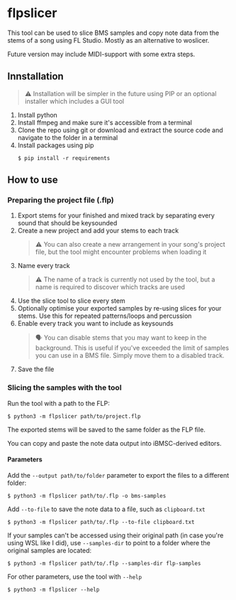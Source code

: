 # flpslicer

This tool can be used to slice BMS samples and copy note data from the stems of a song using FL Studio. Mostly as an alternative to woslicer.

Future version may include MIDI-support with some extra steps.

## Innstallation

> :warning: Installation will be simpler in the future using PIP or an optional installer which includes a GUI tool

1. Install python
2. Install ffmpeg and make sure it's accessible from a terminal
3. Clone the repo using git or download and extract the source code and navigate to the folder in a terminal
4. Install packages using pip
   ```
   $ pip install -r requirements
   ```

## How to use

### Preparing the project file (.flp)

1. Export stems for your finished and mixed track by separating every sound that should be keysounded
2. Create a new project and add your stems to each track
   > :warning: You can also create a new arrangement in your song's project file, but the tool might encounter problems when loading it
3. Name every track
   > :warning: The name of a track is currently not used by the tool, but a name is required to discover which tracks are used
4. Use the slice tool to slice every stem
5. Optionally optimise your exported samples by re-using slices for your stems. Use this for repeated patterns/loops and percussion
6. Enable every track you want to include as keysounds
   > 🗣️ You can disable stems that you may want to keep in the background. This is useful if you've exceeded the limit of samples you can use in a BMS file. Simply move them to a disabled track.
7. Save the file

### Slicing the samples with the tool

Run the tool with a path to the FLP:

```
$ python3 -m flpslicer path/to/project.flp
```

The exported stems will be saved to the same folder as the FLP file.

You can copy and paste the note data output into iBMSC-derived editors.

#### Parameters

Add the `--output path/to/folder` parameter to export the files to a different folder:

```
$ python3 -m flpslicer path/to/.flp -o bms-samples
```

Add `--to-file` to save the note data to a file, such as `clipboard.txt`

```
$ python3 -m flpslicer path/to/.flp --to-file clipboard.txt
```

If your samples can't be accessed using their original path (in case you're using WSL like I did), use `--samples-dir` to point to a folder where the original samples are located:

```
$ python3 -m flpslicer path/to/.flp --samples-dir flp-samples
```

For other parameters, use the tool with `--help`

```
$ python3 -m flpslicer --help
```
